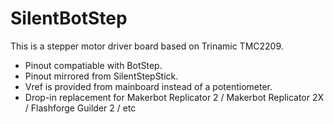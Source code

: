 SilentBotStep
==============
This is a stepper motor driver board based on Trinamic TMC2209. 
 - Pinout compatiable with BotStep. 
 - Pinout mirrored from SilentStepStick. 
 - Vref is provided from mainboard instead of a potentiometer. 
 - Drop-in replacement for Makerbot Replicator 2 / Makerbot Replicator 2X / Flashforge Guilder 2 / etc

